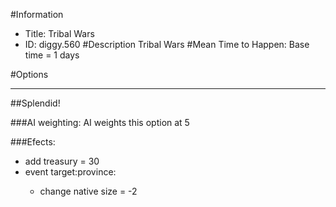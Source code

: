 #Information
 - Title: Tribal Wars
 - ID: diggy.560
#Description
Tribal Wars
#Mean Time to Happen:
Base time = 1 days

#Options

___
##Splendid!

###AI weighting:
AI weights this option at 5


###Efects:<ul><li>add treasury = 30</li><li>event target:province:</li><ul><li>change native size = -2</li></ul></ul>
